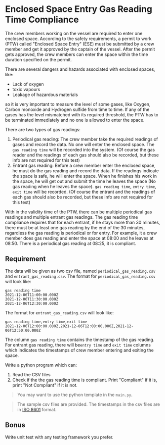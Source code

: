# Enclosed Space Entry Gas Reading Time Compliance

The crew members working on the vessel are required to enter one enclosed space. According to the safety requirements, a permit to work (PTW) called "Enclosed Space Entry" (ESE) must be submitted by a crew member and get it approved by the captain of the vessel. After the permit gets approved, the crew members can enter the space within the time duration specified on the permit. 

There are several dangers and hazards associated with enclosed spaces, like:
- Lack of oxygen
- toxic vapours
- Leakage of hazardous materials

so it is very important to measure the level of some gases, like Oxygen, Carbon monoxide and Hydrogen sulfide from time to time. If any of the gases has the level mismatched with its required threshold, the PTW has to be terminated immediately and no one is allowed to enter the space.

There are two types of gas readings:
1. Periodical gas reading: The crew member take the required readings of gases and record the data. No one will enter the enclosed space. The `gas reading time` will be recorded into the system. (Of course the gas reader and the readings of each gas should also be recorded, but these info are not required for this test)
2. Entrant gas reading: Before a crew member enter the enclosed space, he must do the gas reading and record the data. If the readings indicate the space is safe, he will enter the space. When he finishes his work in the space, he will get out and submit the time he leaves the space (No gas reading when he leaves the space). `gas reading time`, `entry time`, `exit time` will be recorded. (Of course the entrant and the readings of each gas should also be recorded, but these info are not required for this test)

With in the validity time of the PTW, there can be multiple periodical gas readings and multiple entrant gas readings. The gas reading time compliance requires that for each entrant, if he stays more than 30 minutes, there must be at least one gas reading by the end of the 30 minutes, regardless the gas reading is periodical or for entry. For example, it a crew member does gas reading and enter the space at 08:00 and he leaves at 08:50. There is a periodical gas reading at 08:25, it is compliant.

## Requirement

The data will be given as two csv file, named `periodical_gas_reading.csv` and `entrant_gas_reading.csv`. The format for  `periodical_gas_reading.csv` will look like:
```
gas reading time
2021-12-06T11:00:00.000Z
2021-12-06T11:30:00.000Z
2021-12-06T12:30:00.000Z
```

The format for  `entrant_gas_reading.csv` will look like:
```
gas reading time,entry time,exit time
2021-12-06T12:00:00.000Z,2021-12-06T12:00:00.000Z,2021-12-06T12:50:00.000Z
```

The column `gas reading time` contains the timestamp of the gas reading. For entrant gas reading, there will be`entry time` and `exit time` columns which indicates the timestamps of crew member entering and exiting the space.

Write a python program which can:
1. Read the CSV files
2. Check if the the gas reading time is compliant. Print "Compliant" if it is, print "Not Compliant" if it is not.

> You may want to use the python template in the `main.py`. 

> The sample csv files are provided. The timestamps in the csv files are in [ISO 8601](https://en.wikipedia.org/wiki/ISO_8601) format.

## Bonus 

Write unit test with any testing framework you prefer.